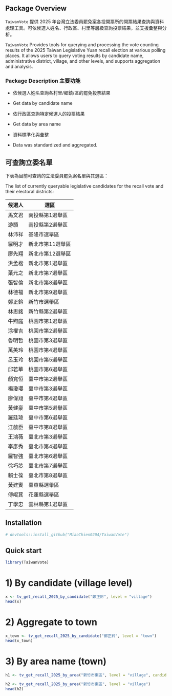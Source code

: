 
## Package Overview

`TaiwanVote` 提供 2025
年台灣立法委員罷免案各投開票所的開票結果查詢與資料處理工具。可依候選人姓名、行政區、村里等層級查詢投票結果，並支援彙整與分析。

`TaiwanVote` Provides tools for querying and processing the vote
counting results of the 2025 Taiwan Legislative Yuan recall election at
various polling places. It allows users to query voting results by
candidate name, administrative district, village, and other levels, and
supports aggregation and analysis.

### Package Description 主要功能

- 依候選人姓名查詢各村里/鄉鎮/區的罷免投票結果

- Get data by candidate name  

- 依行政區查詢特定候選人的投票結果

- Get data by area name

- 資料標準化與彙整

- Data was standardized and aggregated.

## 可查詢立委名單

下表為目前可查詢的立法委員罷免案名單與其選區：

The list of currently queryable legislative candidates for the recall
vote and their electoral districts:

| 候選人 | 選區             |
|--------|------------------|
| 馬文君 | 南投縣第1選舉區  |
| 游顥   | 南投縣第2選舉區  |
| 林沛祥 | 基隆市選舉區     |
| 羅明才 | 新北市第11選舉區 |
| 廖先翔 | 新北市第12選舉區 |
| 洪孟楷 | 新北市第1選舉區  |
| 葉元之 | 新北市第7選舉區  |
| 張智倫 | 新北市第8選舉區  |
| 林德福 | 新北市第9選舉區  |
| 鄭正鈐 | 新竹市選舉區     |
| 林思銘 | 新竹縣第2選舉區  |
| 牛煦庭 | 桃園市第1選舉區  |
| 涂權吉 | 桃園市第2選舉區  |
| 魯明哲 | 桃園市第3選舉區  |
| 萬美玲 | 桃園市第4選舉區  |
| 呂玉玲 | 桃園市第5選舉區  |
| 邱若華 | 桃園市第6選舉區  |
| 顏寬恒 | 臺中市第2選舉區  |
| 楊瓊瓔 | 臺中市第3選舉區  |
| 廖偉翔 | 臺中市第4選舉區  |
| 黃健豪 | 臺中市第5選舉區  |
| 羅廷瑋 | 臺中市第6選舉區  |
| 江啟臣 | 臺中市第8選舉區  |
| 王鴻薇 | 臺北市第3選舉區  |
| 李彥秀 | 臺北市第4選舉區  |
| 羅智強 | 臺北市第6選舉區  |
| 徐巧芯 | 臺北市第7選舉區  |
| 賴士葆 | 臺北市第8選舉區  |
| 黃建賓 | 臺東縣選舉區     |
| 傅崐萁 | 花蓮縣選舉區     |
| 丁學忠 | 雲林縣第1選舉區  |

## Installation

``` r
# devtools::install_github("MiaoChien0204/TaiwanVote")
```

## Quick start

``` r
library(TaiwanVote)
```

# 1) By candidate (village level)

``` r
x <- tv_get_recall_2025_by_candidate("鄭正鈐", level = "village") 
head(x)
```

# 2) Aggregate to town

``` r
x_town <- tv_get_recall_2025_by_candidate("鄭正鈐", level = "town") 
head(x_town)
```

# 3) By area name (town)

``` r
h1 <- tv_get_recall_2025_by_area("新竹市東區", level = "village", candidate = "鄭正鈐") head(h1)

h2 <- tv_get_recall_2025_by_area("新竹市東區", level = "village") 
head(h2)
```
